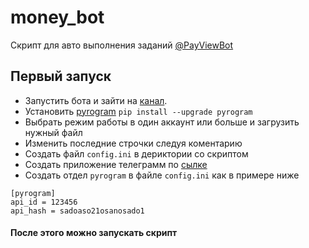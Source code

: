 # money_bot
Скрипт для авто выполнения заданий  [@PayViewBot](https://t.me/PayViewBot?start=251040863)

## Первый запуск
* Запустить бота и зайти на [канал](https://t.me/joinchat/AAAAAE6G_QXc7T1vWF865Q).
* Установить [pyrogram](https://github.com/pyrogram/pyrogram) `pip install --upgrade pyrogram`
* Выбрать режим работы в один аккаунт или больше и загрузить нужный файл
* Изменить последние строчки следуя коментарию
* Создать файл `config.ini` в дериктории со скриптом
* Создать приложение телеграмм по [сылке](https://my.telegram.org/apps)
* Создать отдел `pyrogram` в файле `config.ini` как в примере ниже
```
[pyrogram]
api_id = 123456
api_hash = sadoaso21osanosado1
```
#### После этого можно запускать скрипт
